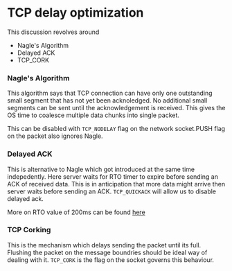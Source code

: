 # TCP delay optimization

This discussion revolves around

* Nagle's Algorithm
* Delayed ACK
* TCP\_CORK

### Nagle's Algorithm

This algorithm says that TCP connection can have only one outstanding small segment that has not yet been acknoledged. No additional small segments can be sent until the acknowledgement is received. This gives the OS time to coalesce multiple data chunks into single packet.

This can be disabled with `TCP_NODELAY` flag on the network socket.PUSH flag on the packet also ignores Nagle.

### Delayed ACK

This is alternative to Nagle which got introduced at the same time indepedently. Here server waits for RTO timer to expire before sending an ACK of received data. This is in anticipation that more data might arrive then server waits before sending an ACK. `TCP_QUICKACK` will allow us to disable delayed ack.

More on RTO value of 200ms can be found [here](https://blog.titanwolf.in/a?ID=00950-621d274b-025d-4a06-af5a-e4aad169ab3b)

### TCP Corking

This is the mechanism which delays sending the packet until its full. Flushing the packet on the message boundries should be ideal way of dealing with it. `TCP_CORK` is the flag on the socket governs this behaviour.
